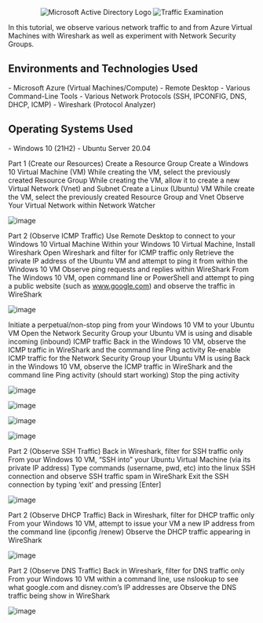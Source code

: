 <p align="center">
<img src="https://i.imgur.com/pU5A58S.png" alt="Microsoft Active Directory Logo"/>
<img src="https://i.imgur.com/Ua7udoS.png" alt="Traffic Examination"/>

In this tutorial, we observe various network traffic to and from Azure Virtual Machines with Wireshark as well as experiment with Network Security Groups. <br />

<h2>Environments and Technologies Used</h2>
- Microsoft Azure (Virtual Machines/Compute)
- Remote Desktop
- Various Command-Line Tools
- Various Network Protocols (SSH, IPCONFIG, DNS, DHCP, ICMP)
- Wireshark (Protocol Analyzer)
<h2>Operating Systems Used </h2>
- Windows 10 (21H2)
- Ubuntu Server 20.04

Part 1 (Create our Resources)
Create a Resource Group
Create a Windows 10 Virtual Machine (VM)
While creating the VM, select the previously created Resource Group
While creating the VM, allow it to create a new Virtual Network (Vnet) and Subnet
Create a Linux (Ubuntu) VM
While create the VM, select the previously created Resource Group and Vnet
Observe Your Virtual Network within Network Watcher

![image](https://github.com/Tomcruztech/Network-sec-groups/assets/160645953/43ac0f2e-784e-4477-b60f-32aebddcf2ea)



Part 2 (Observe ICMP Traffic)
Use Remote Desktop to connect to your Windows 10 Virtual Machine
Within your Windows 10 Virtual Machine, Install Wireshark
Open Wireshark and filter for ICMP traffic only
Retrieve the private IP address of the Ubuntu VM and attempt to ping it from within the Windows 10 VM
Observe ping requests and replies within WireShark
From The Windows 10 VM, open command line or PowerShell and attempt to ping a public website (such as www.google.com) and observe the traffic in WireShark


![image](https://github.com/Tomcruztech/Network-sec-groups/assets/160645953/edc2ff2b-083d-4b2a-b0dd-f906d9803f2c)

Initiate a perpetual/non-stop ping from your Windows 10 VM to your Ubuntu VM
Open the Network Security Group your Ubuntu VM is using and disable incoming (inbound) ICMP traffic
Back in the Windows 10 VM, observe the ICMP traffic in WireShark and the command line Ping activity
Re-enable ICMP traffic for the Network Security Group your Ubuntu VM is using
Back in the Windows 10 VM, observe the ICMP traffic in WireShark and the command line Ping activity (should start working)
Stop the ping activity

![image](https://github.com/Tomcruztech/Network-sec-groups/assets/160645953/7675221e-057c-4c60-94cf-2c74fd20f5c3)

![image](https://github.com/Tomcruztech/Network-sec-groups/assets/160645953/8311d054-412e-4a99-824a-e81e77b116e9)

![image](https://github.com/Tomcruztech/Network-sec-groups/assets/160645953/01f086da-59ff-4407-bdd3-370057b69728)

![image](https://github.com/Tomcruztech/Network-sec-groups/assets/160645953/052d341d-d0a0-4473-b6d0-3028c01f8274)


Part 2 (Observe SSH Traffic)
Back in Wireshark, filter for SSH traffic only
From your Windows 10 VM, “SSH into” your Ubuntu Virtual Machine (via its private IP address)
Type commands (username, pwd, etc) into the linux SSH connection and observe SSH traffic spam in WireShark
Exit the SSH connection by typing ‘exit’ and pressing [Enter]


![image](https://github.com/Tomcruztech/Network-sec-groups/assets/160645953/9b2e9afa-ed1f-49c9-b4d9-022548047fc0)

Part 2 (Observe DHCP Traffic)
Back in Wireshark, filter for DHCP traffic only
From your Windows 10 VM, attempt to issue your VM a new IP address from the command line (ipconfig /renew)
Observe the DHCP traffic appearing in WireShark

![image](https://github.com/Tomcruztech/Network-sec-groups/assets/160645953/898fe139-daf9-44cc-90c3-d00829567b98)

Part 2 (Observe DNS Traffic)
Back in Wireshark, filter for DNS traffic only
From your Windows 10 VM within a command line, use nslookup to see what google.com and disney.com’s IP addresses are
Observe the DNS traffic being show in WireShark

![image](https://github.com/Tomcruztech/Network-sec-groups/assets/160645953/eba380a9-665a-4754-82c7-3b4b91bff091)




